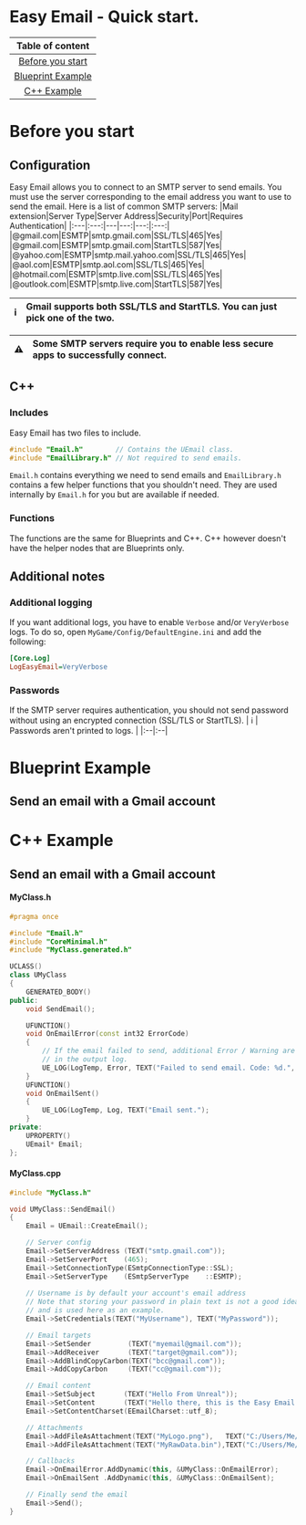 # Easy Email - Quick start.
|Table of content|
|:---:|
|[Before you start](#before-you-start)|
|[Blueprint Example](#blueprint-example)|
|[C++ Example](#markdown-header-c-example)|
# Before you start
## Configuration
Easy Email allows you to connect to an SMTP server to send emails. You must use the server corresponding to the email address you want to use to send the email.
Here is a list of common SMTP servers:
|Mail extension|Server Type|Server Address|Security|Port|Requires Authentication|
|:---|:---:|---|---:|---:|:---:|
|@gmail.com|ESMTP|smtp.gmail.com|SSL/TLS|465|Yes|
|@gmail.com|ESMTP|smtp.gmail.com|StartTLS|587|Yes|
|@yahoo.com|ESMTP|smtp.mail.yahoo.com|SSL/TLS|465|Yes|
|@aol.com|ESMTP|smtp.aol.com|SSL/TLS|465|Yes|
|@hotmail.com|ESMTP|smtp.live.com|SSL/TLS|465|Yes|
|@outlook.com|ESMTP|smtp.live.com|StartTLS|587|Yes|

| :information_source: |  Gmail supports both SSL/TLS and StartTLS. You can just pick one of the two. |
|:--|:--|

| :warning: | Some SMTP servers require you to enable less secure apps to successfully connect.  |
|:--|:--|

## C++
### Includes
Easy Email has two files to include.
```cpp
#include "Email.h"        // Contains the UEmail class. 
#include "EmailLibrary.h" // Not required to send emails.
```
`Email.h` contains everything we need to send emails and `EmailLibrary.h` contains a few helper functions that you shouldn't need. They are used internally by `Email.h` for you but are available if needed.
### Functions
The functions are the same for Blueprints and C++. C++ however doesn't have the helper nodes that are Blueprints only.

## Additional notes
### Additional logging
If you want additional logs, you have to enable `Verbose` and/or `VeryVerbose` logs.
To do so, open `MyGame/Config/DefaultEngine.ini` and add the following:
```ini
[Core.Log]
LogEasyEmail=VeryVerbose
```

### Passwords
If the SMTP server requires authentication, you should not send password without using an encrypted connection (SSL/TLS or StartTLS). 
| :information_source: |  Passwords aren't printed to logs. |
|:--|:--|

# Blueprint Example
## Send an email with a Gmail account
# C++ Example
## Send an email with a Gmail account
#### MyClass.h
```cpp
#pragma once

#include "Email.h"
#include "CoreMinimal.h"
#include "MyClass.generated.h"

UCLASS()
class UMyClass
{
	GENERATED_BODY()
public:
	void SendEmail();

	UFUNCTION() 
	void OnEmailError(const int32 ErrorCode) 
	{
		// If the email failed to send, additional Error / Warning are available
		// in the output log.
		UE_LOG(LogTemp, Error, TEXT("Failed to send email. Code: %d.", ErrorCode);
	}
	UFUNCTION() 
	void OnEmailSent()
	{
		UE_LOG(LogTemp, Log, TEXT("Email sent.");
	}
private:
	UPROPERTY()
	UEmail* Email;
};
```
#### MyClass.cpp
```cpp
#include "MyClass.h"

void UMyClass::SendEmail()
{
	Email = UEmail::CreateEmail();

	// Server config
	Email->SetServerAddress (TEXT("smtp.gmail.com"));
	Email->SetServerPort    (465);
	Email->SetConnectionType(ESmtpConnectionType::SSL);
	Email->SetServerType    (ESmtpServerType    ::ESMTP);
	
	// Username is by default your account's email address
	// Note that storing your password in plain text is not a good idea
	// and is used here as an example.
	Email->SetCredentials(TEXT("MyUsername"), TEXT("MyPassword"));

	// Email targets
	Email->SetSender         (TEXT("myemail@gmail.com"));
	Email->AddReceiver       (TEXT("target@gmail.com"));
	Email->AddBlindCopyCarbon(TEXT("bcc@gmail.com"));
	Email->AddCopyCarbon     (TEXT("cc@gmail.com"));

	// Email content
	Email->SetSubject       (TEXT("Hello From Unreal"));
	Email->SetContent       (TEXT("Hello there, this is the Easy Email Plugin."));
	Email->SetContentCharset(EEmailCharset::utf_8);

	// Attachments
	Email->AddFileAsAttachment(TEXT("MyLogo.png"),   TEXT("C:/Users/Me/Logo.png"));                                     // Auto-detect MIME-Type
	Email->AddFileAsAttachment(TEXT("MyRawData.bin"),TEXT("C:/Users/Me/binary.bin"), TEXT("application/octet-stream")); // Explicit MIME-Type

	// Callbacks
	Email->OnEmailError.AddDynamic(this, &UMyClass::OnEmailError);
	Email->OnEmailSent .AddDynamic(this, &UMyClass::OnEmailSent);

	// Finally send the email
	Email->Send();
}
```
